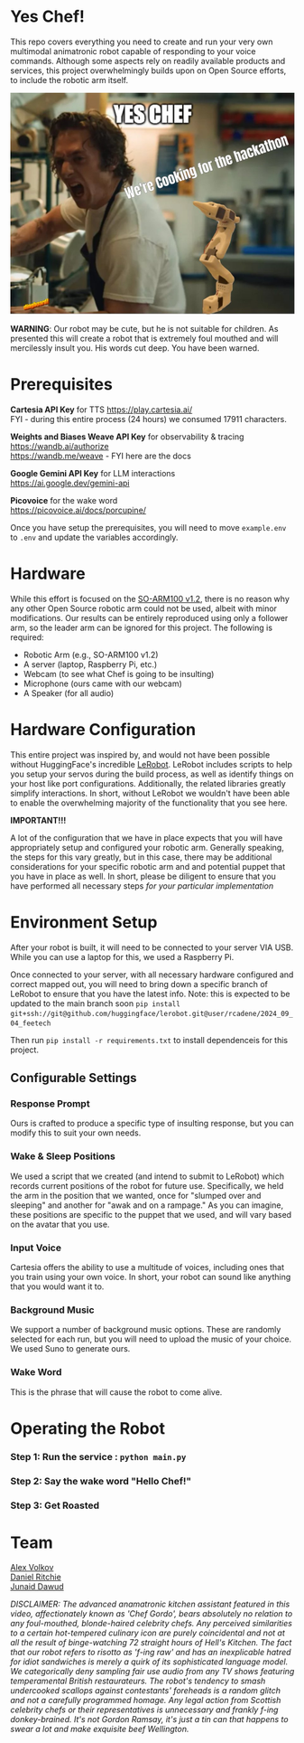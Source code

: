 # Yes Chef! 

This repo covers everything you need to create and run your very own multimodal animatronic robot capable of responding to your voice commands. Although some aspects rely on readily available products and services, this project overwhelmingly builds upon on Open Source efforts, to include the robotic arm itself. 

![Yes Chef!](./yes-chef.jpeg)

**WARNING**: Our robot may be cute, but he is not suitable for children. As presented this will create a robot that is extremely foul mouthed and will mercilessly insult you. His words cut deep. You have been warned.  

# Prerequisites 

**Cartesia API Key** for TTS 
https://play.cartesia.ai/  
FYI - during this entire process (24 hours) we consumed 17911 characters.  

**Weights and Biases Weave API Key** for observability & tracing  
https://wandb.ai/authorize  
https://wandb.me/weave - FYI here are the docs  

**Google Gemini API Key** for LLM interactions  
https://ai.google.dev/gemini-api  

**Picovoice** for the wake word  
https://picovoice.ai/docs/porcupine/   
 
Once you have setup the prerequisites, you will need to move `example.env` to `.env` and update the variables accordingly.

# Hardware 

While this effort is focused on the [SO-ARM100 v1.2](https://github.com/TheRobotStudio/SO-ARM100), there is no reason why any other Open Source robotic arm could not be used, albeit with minor modifications. Our results can be entirely reproduced using only a follower arm, so the leader arm can be ignored for this project.  The following is required:  

 - Robotic Arm (e.g., SO-ARM100 v1.2)
 - A server (laptop, Raspberry Pi, etc.)
 - Webcam (to see what Chef is going to be insulting)
 - Microphone (ours came with our webcam)
 - A Speaker (for all audio)

# Hardware Configuration 

This entire project was inspired by, and would not have been possible without HuggingFace's incredible [LeRobot](https://github.com/huggingface/lerobot). LeRobot includes scripts to help you setup your servos during the build process, as well as identify things on your host like port configurations. Additionally, the related libraries greatly simplify interactions. In short, without LeRobot we wouldn't have been able to enable the overwhelming majority of the functionality that you see here.  

**IMPORTANT!!!**  

A lot of the configuration that we have in place expects that you will have appropriately setup and configured your robotic arm. Generally speaking, the steps for this vary greatly, but in this case, there may be additional considerations for your specific robotic arm and and potential puppet that you have in place as well. In short, please be diligent to ensure that you have performed all necessary steps *for your particular implementation*  

# Environment Setup
After your robot is built, it will need to be connected to your server VIA USB. While you can use a laptop for this, we used a Raspberry Pi.  

Once connected to your server, with all necessary hardware configured and correct mapped out, you will need to bring down a specific branch of LeRobot to ensure that you have the latest info. Note: this is expected to be updated to the main branch soon `pip install git+ssh://git@github.com/huggingface/lerobot.git@user/rcadene/2024_09_04_feetech`  

Then run `pip install -r requirements.txt` to install dependenceis for this project.

## Configurable Settings 

### Response Prompt 
Ours is crafted to produce a specific type of insulting response, but you can modify this to suit your own needs.

### Wake & Sleep Positions 
We used a script that we created (and intend to submit to LeRobot) which records current positions of the robot for future use. Specifically, we held the arm in the position that we wanted, once for "slumped over and sleeping" and another for "awak and on a rampage."  As you can imagine, these positions are specific to the puppet that we used, and will vary based on the avatar that you use.

### Input Voice 
Cartesia offers the ability to use a multitude of voices, including ones that you train using your own voice. In short, your robot can sound like anything that you would want it to.

### Background Music 
We support a number of background music options. These are randomly selected for each run, but you will need to upload the music of your choice. We used Suno to generate ours.

### Wake Word 
This is the phrase that will cause the robot to come alive.  

# Operating the Robot 
### Step 1: Run the service : `python main.py`  
### Step 2: Say the wake word "Hello Chef!"  
### Step 3: Get Roasted   

# Team 
[Alex Volkov](https://www.linkedin.com/in/alex-volkov-/)  
[Daniel Ritchie](https://www.linkedin.com/in/danielritchie123/)  
[Junaid Dawud](https://www.linkedin.com/in/junaid-dawud-48529564/)  

*DISCLAIMER: The advanced anamatronic kitchen assistant featured in this video, affectionately known as 'Chef Gordo', bears absolutely no relation to any foul-mouthed, blonde-haired celebrity chefs. Any perceived similarities to a certain hot-tempered culinary icon are purely coincidental and not at all the result of binge-watching 72 straight hours of Hell's Kitchen. The fact that our robot refers to risotto as 'f-ing raw' and has an inexplicable hatred for idiot sandwiches is merely a quirk of its sophisticated language model. We categorically deny sampling fair use audio from any TV shows featuring temperamental British restaurateurs. The robot's tendency to smash undercooked scallops against contestants' foreheads is a random glitch and not a carefully programmed homage. Any legal action from Scottish celebrity chefs or their representatives is unnecessary and frankly f-ing donkey-brained. It's not Gordon Ramsay, it's just a tin can that happens to swear a lot and make exquisite beef Wellington.*

